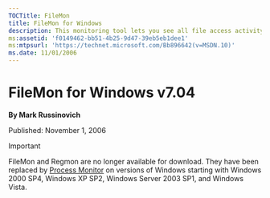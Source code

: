 ```yaml
--- 
TOCTitle: FileMon
title: FileMon for Windows
description: This monitoring tool lets you see all file access activity in real-time.
ms:assetid: 'f0149462-bb51-4b25-9d47-39eb5eb1dee1'
ms:mtpsurl: 'https://technet.microsoft.com/Bb896642(v=MSDN.10)'
ms.date: 11/01/2006
---
```


# FileMon for Windows v7.04

**By Mark Russinovich**

Published: November 1, 2006

> [!IMPORTANT]
> FileMon and Regmon are no longer available for download. They have been
replaced by [Process Monitor](procmon.md) on versions
of Windows starting with Windows 2000 SP4, Windows XP SP2, Windows
Server 2003 SP1, and Windows Vista.
